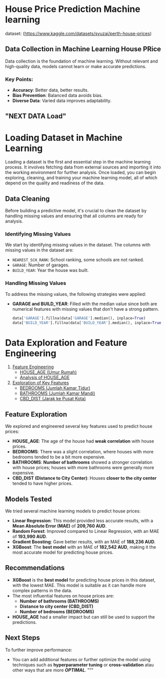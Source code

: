 # House Price Prediction Machine learning

dataset: (https://www.kaggle.com/datasets/syuzai/perth-house-prices)

## Data Collection in Machine Learning House PRice

Data collection is the foundation of machine learning. Without relevant and high-quality data, models cannot learn or make accurate predictions.

### Key Points:
- **Accuracy**: Better data, better results.
- **Bias Prevention**: Balanced data avoids bias.
- **Diverse Data**: Varied data improves adaptability.

## "NEXT DATA Load"
# Loading Dataset in Machine Learning

Loading a dataset is the first and essential step in the machine learning process. It involves fetching data from external sources and importing it into the working environment for further analysis. Once loaded, you can begin exploring, cleaning, and training your machine learning model, all of which depend on the quality and readiness of the data.

## Data Cleaning
Before building a predictive model, it's crucial to clean the dataset by handling missing values and ensuring that all columns are ready for analysis.

### Identifying Missing Values
We start by identifying missing values in the dataset. The columns with missing values in the dataset are:
- `NEAREST_SCH_RANK`: School ranking, some schools are not ranked.
- `GARAGE`: Number of garages.
- `BUILD_YEAR`: Year the house was built.

### Handling Missing Values
To address the missing values, the following strategies were applied:

- **GARAGE and BUILD_YEAR**: Filled with the median value since both are numerical features with missing values that don't have a strong pattern.
  
  ```python
  data['GARAGE'].fillna(data['GARAGE'].median(), inplace=True)
  data['BUILD_YEAR'].fillna(data['BUILD_YEAR'].median(), inplace=True)

# Data Exploration and Feature Engineering
1. [Feature Engineering](#feature-engineering)
   - [HOUSE_AGE (Umur Rumah)](#house_age)
   - [Analysis of HOUSE_AGE](#analysis-of-house_age)
2. [Exploration of Key Features](#exploration-of-key-features)
   - [BEDROOMS (Jumlah Kamar Tidur)](#bedrooms)
   - [BATHROOMS (Jumlah Kamar Mandi)](#bathrooms)
   - [CBD_DIST (Jarak ke Pusat Kota)](#cbd_dist)

##  Feature Exploration
We explored and engineered several key features used to predict house prices:
- **HOUSE_AGE**: The age of the house had **weak correlation** with house prices.
- **BEDROOMS**: There was a slight correlation, where houses with more bedrooms tended to be a bit more expensive.
- **BATHROOMS**: **Number of bathrooms** showed a stronger correlation with house prices; houses with more bathrooms were generally more expensive.
- **CBD_DIST (Distance to City Center)**: Houses **closer to the city center** tended to have higher prices.

## Models Tested
We tried several machine learning models to predict house prices:
- **Linear Regression**: This model provided less accurate results, with a **Mean Absolute Error (MAE)** of **209,760 AUD**.
- **Random Forest**: Improved compared to Linear Regression, with an MAE of **193,990 AUD**.
- **Gradient Boosting**: Gave better results, with an MAE of **188,236 AUD**.
- **XGBoost**: The **best model** with an MAE of **182,542 AUD**, making it the most accurate model for predicting house prices.

## Recommendations
- **XGBoost** is the **best model** for predicting house prices in this dataset, with the lowest MAE. This model is suitable as it can handle more complex patterns in the data.
- The most influential features on house prices are:
  - **Number of bathrooms (BATHROOMS)**
  - **Distance to city center (CBD_DIST)**
  - **Number of bedrooms (BEDROOMS)**
- **HOUSE_AGE** had a smaller impact but can still be used to support the predictions.

## Next Steps
To further improve performance:
- You can add additional features or further optimize the model using techniques such as **hyperparameter tuning** or **cross-validation** atau other ways that are more ***OPTIMAL***. 
"""